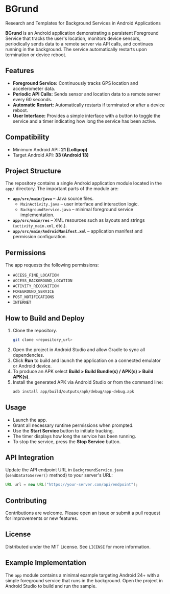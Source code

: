 # BGrund
Research and Templates for Background Services in Android Applications

**BGrund** is an Android application demonstrating a persistent Foreground Service that tracks the user's location, monitors device sensors, periodically sends data to a remote server via API calls, and continues running in the background. The service automatically restarts upon termination or device reboot.

## Features

- **Foreground Service:** Continuously tracks GPS location and accelerometer data.
- **Periodic API Calls:** Sends sensor and location data to a remote server every 60 seconds.
- **Automatic Restart:** Automatically restarts if terminated or after a device reboot.
- **User Interface:** Provides a simple interface with a button to toggle the service and a timer indicating how long the service has been active.

## Compatibility

- Minimum Android API: **21 (Lollipop)**
- Target Android API: **33 (Android 13)**

## Project Structure

The repository contains a single Android application module located in the `app/` directory. The important parts of the module are:

- **`app/src/main/java`** – Java source files.
  - `MainActivity.java` – user interface and interaction logic.
  - `BackgroundService.java` – minimal foreground service implementation.
- **`app/src/main/res`** – XML resources such as layouts and strings (`activity_main.xml`, etc.).
- **`app/src/main/AndroidManifest.xml`** – application manifest and permission configuration.

## Permissions

The app requests the following permissions:

- `ACCESS_FINE_LOCATION`
- `ACCESS_BACKGROUND_LOCATION`
- `ACTIVITY_RECOGNITION`
- `FOREGROUND_SERVICE`
- `POST_NOTIFICATIONS`
- `INTERNET`

## How to Build and Deploy

1. Clone the repository.
   ```sh
   git clone <repository_url>
   ```
2. Open the project in Android Studio and allow Gradle to sync all dependencies.
3. Click **Run** to build and launch the application on a connected emulator or Android device.
4. To produce an APK select **Build > Build Bundle(s) / APK(s) > Build APK(s)**.
5. Install the generated APK via Android Studio or from the command line:
   ```sh
   adb install app/build/outputs/apk/debug/app-debug.apk
   ```

## Usage

- Launch the app.
- Grant all necessary runtime permissions when prompted.
- Use the **Start Service** button to initiate tracking.
- The timer displays how long the service has been running.
- To stop the service, press the **Stop Service** button.

## API Integration

Update the API endpoint URL in `BackgroundService.java` (`sendDataToServer()` method) to your server's URL:

```java
URL url = new URL("https://your-server.com/api/endpoint");
```

## Contributing

Contributions are welcome. Please open an issue or submit a pull request for improvements or new features.

## License

Distributed under the MIT License. See `LICENSE` for more information.


## Example Implementation

The `app` module contains a minimal example targeting Android 24+ with a simple foreground service that runs in the background. Open the project in Android Studio to build and run the sample.
